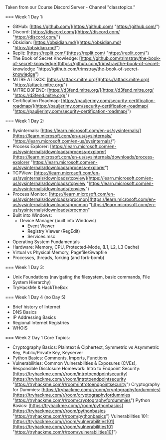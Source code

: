 Taken from our Course Discord Server - Channel "classtopics."

=== Week 1 Day 1:
- GitHub: [https://github.com/](https://github.com/ "https://github.com/")
- Discord: [https://discord.com/](https://discord.com/ "https://discord.com/")
- Obsidian: [https://obsidian.md/](https://obsidian.md/ "https://obsidian.md/")
- Replit: [https://replit.com/](https://replit.com/ "https://replit.com/")
- The Book of Secret Knowledge: [https://github.com/trimstray/the-book-of-secret-knowledge](https://github.com/trimstray/the-book-of-secret-knowledge "https://github.com/trimstray/the-book-of-secret-knowledge")
- MITRE ATT&CK: [https://attack.mitre.org/](https://attack.mitre.org/ "https://attack.mitre.org/")
- MITRE D3FEND: [https://d3fend.mitre.org/](https://d3fend.mitre.org/ "https://d3fend.mitre.org/")
- Certification Roadmap: [https://pauljerimy.com/security-certification-roadmap/](https://pauljerimy.com/security-certification-roadmap/ "https://pauljerimy.com/security-certification-roadmap/")

=== Week 1 Day 2:
- Sysinternals: 
  [https://learn.microsoft.com/en-us/sysinternals/](https://learn.microsoft.com/en-us/sysinternals/ "https://learn.microsoft.com/en-us/sysinternals/")
- Process Explorer: 
  [https://learn.microsoft.com/en-us/sysinternals/downloads/process-explorer](https://learn.microsoft.com/en-us/sysinternals/downloads/process-explorer "https://learn.microsoft.com/en-us/sysinternals/downloads/process-explorer")
- TCPView: [https://learn.microsoft.com/en-us/sysinternals/downloads/tcpview](https://learn.microsoft.com/en-us/sysinternals/downloads/tcpview "https://learn.microsoft.com/en-us/sysinternals/downloads/tcpview")
- Process Monitor: [https://learn.microsoft.com/en-us/sysinternals/downloads/procmon](https://learn.microsoft.com/en-us/sysinternals/downloads/procmon "https://learn.microsoft.com/en-us/sysinternals/downloads/procmon"
- Built into Windows:
    - Device Manager (built into Windows)
        - Event Viewer
        - Registry Viewer (RegEdit)
        - Services.msc
- Operating System Fundamentals
- Hardware: Memory, CPU, Protected-Mode, (L1, L2, L3 Cache)
- Virtual vs Physical Memory, Pagefile/Swapfile
- Processes, threads, forking (and fork-bomb)

=== Week 1 Day 3:
- Unix Foundations (navigating the filesystem, basic commands, File System Hierarchy)
- TryHackMe & HackTheBox

=== Week 1 Day 4 (no Day 5)
- Brief history of Internet
- DNS Basics
- IP Addressing Basics
- Regional Internet Registries
- WHOIS

=== Week 2 Day 1 Core Topics:
- Cryptography Basics: Plaintext & Ciphertext, Symmetric vs Asymmetric Key, Public/Private Key, Keyserver
- Python Basics: Comments, Imports, Functions
- Vulnerabilities: Common Vulnerabilities & Exposures (CVEs), Responsible Disclosure
Homework: 
Intro to Endpoint Security: 
[https://tryhackme.com/r/room/introtoendpointsecurity](https://tryhackme.com/r/room/introtoendpointsecurity "https://tryhackme.com/r/room/introtoendpointsecurity")
Cryptography for Dummies: 
[https://tryhackme.com/r/room/cryptographyfordummies](https://tryhackme.com/r/room/cryptographyfordummies "https://tryhackme.com/r/room/cryptographyfordummies") 
Python Basics: 
[https://tryhackme.com/r/room/pythonbasics](https://tryhackme.com/r/room/pythonbasics "https://tryhackme.com/r/room/pythonbasics") 
Vulnerabilities 101: 
[https://tryhackme.com/r/room/vulnerabilities101](https://tryhackme.com/r/room/vulnerabilities101 "https://tryhackme.com/r/room/vulnerabilities101")

